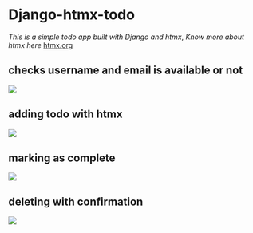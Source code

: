 # Django-htmx-todo

_This is a simple todo app built with Django and htmx_,
_Know more about htmx here_ [htmx.org](https://htmx.org/)

## checks username and email is available or not

![](gif/usename_email.gif)

## adding todo with htmx

![](gif/add-task.gif)

## marking as complete

![](gif/mark-complete.gif)

## deleting with confirmation

![](gif/delete-task.gif)
